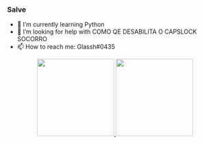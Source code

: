### Salve


- 🌱 I’m currently learning Python
- 🤔 I’m looking for help with COMO QE DESABILITA O CAPSLOCK SOCORRO
- 📫 How to reach me: Glassh#0435 

<div align="center">
  <a href="https://github.com/mawillie">
  <img height="180em" src="https://github-readme-stats.vercel.app/api?username=mawillie&show_icons=true&theme=outrun&include_all_commits=true&count_private=true"/>
  <img height="180em" src="https://github-readme-stats.vercel.app/api/top-langs/?username=mawillie&layout=compact&langs_count=7&theme=outrun"/>
</div>
